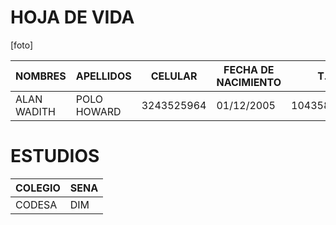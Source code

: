 # HOJA DE VIDA

[foto]

|NOMBRES|APELLIDOS|CELULAR|FECHA DE NACIMIENTO| T.I |
|-------|---------|-------|-------------------|-----|
|ALAN WADITH|POLO HOWARD|3243525964|01/12/2005|1043587165|

# ESTUDIOS

|COLEGIO|SENA|
|-------|----|
|CODESA|DIM|
